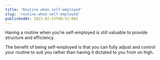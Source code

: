 ```yaml
---
title: 'Routine when self-employed'
slug: 'routine-when-self-employed'
publishedAt: 2023-02-23T08:52:00Z
---
```


Having a routine when you’re self-employed is still valuable to provide structure and efficiency.

The benefit of being self-employed is that you can fully adjust and control your routine to suit you rather than having it dictated to you from on high.
